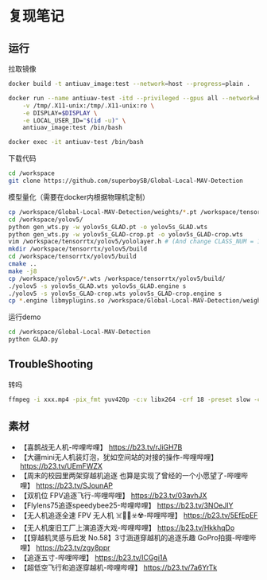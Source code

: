 # 复现笔记
## 运行
拉取镜像
```sh
docker build -t antiuav_image:test --network=host --progress=plain .

docker run --name antiuav-test -itd --privileged --gpus all --network=host \
    -v /tmp/.X11-unix:/tmp/.X11-unix:ro \
    -e DISPLAY=$DISPLAY \
    -e LOCAL_USER_ID="$(id -u)" \
    antiuav_image:test /bin/bash

docker exec -it antiuav-test /bin/bash
```
下载代码
```sh
cd /workspace
git clone https://github.com/superboySB/Global-Local-MAV-Detection
```
模型量化（需要在docker内根据物理机定制）
```sh
cp /workspace/Global-Local-MAV-Detection/weights/*.pt /workspace/tensorrtx/yolov5/gen_wts.py /workspace/yolov5/
cd /workspace/yolov5/
python gen_wts.py -w yolov5s_GLAD.pt -o yolov5s_GLAD.wts
python gen_wts.py -w yolov5s_GLAD-crop.pt -o yolov5s_GLAD-crop.wts
vim /workspace/tensorrtx/yolov5/yololayer.h # (And change CLASS_NUM = 1)
mkdir /workspace/tensorrtx/yolov5/build
cd /workspace/tensorrtx/yolov5/build
cmake ..
make -j8
cp /workspace/yolov5/*.wts /workspace/tensorrtx/yolov5/build/
./yolov5 -s yolov5s_GLAD.wts yolov5s_GLAD.engine s
./yolov5 -s yolov5s_GLAD-crop.wts yolov5s_GLAD-crop.engine s
cp *.engine libmyplugins.so /workspace/Global-Local-MAV-Detection/weights/
```
运行demo
```sh
cd /workspace/Global-Local-MAV-Detection
python GLAD.py
```

## TroubleShooting
转吗
```sh
ffmpeg -i xxx.mp4 -pix_fmt yuv420p -c:v libx264 -crf 18 -preset slow -c:a copy output_8bit.mp4
```
## 素材
- 【喜鹊战无人机-哔哩哔哩】 https://b23.tv/rJiGH7B
- 【大疆mini无人机装灯泡，犹如空间站的对接的操作-哔哩哔哩】 https://b23.tv/UEmFWZX
- 【周末的校园里两架穿越机追逐  也算是实现了曾经的一个小愿望了-哔哩哔哩】 https://b23.tv/SJounAP
- 【双机位  FPV追逐飞行-哔哩哔哩】 https://b23.tv/03avhJX
- 【Flylens75追逐speedybee25-哔哩哔哩】 https://b23.tv/3NOeJlY
- 【无人机追逐全速 FPV 无人机 ☠️🚀🚀☣️☢️-哔哩哔哩】 https://b23.tv/5EfEpEF
- 【无人机废旧工厂上演追逐大戏-哔哩哔哩】 https://b23.tv/HkkhqDo
- 【【穿越机灵感与启发 No.58】3寸涵道穿越机的追逐乐趣 GoPro拍摄-哔哩哔哩】 https://b23.tv/zgy8ppr
- 【追逐五寸-哔哩哔哩】 https://b23.tv/ICGgi1A
- 【超低空飞行和追逐穿越机-哔哩哔哩】 https://b23.tv/7a6YrTk
